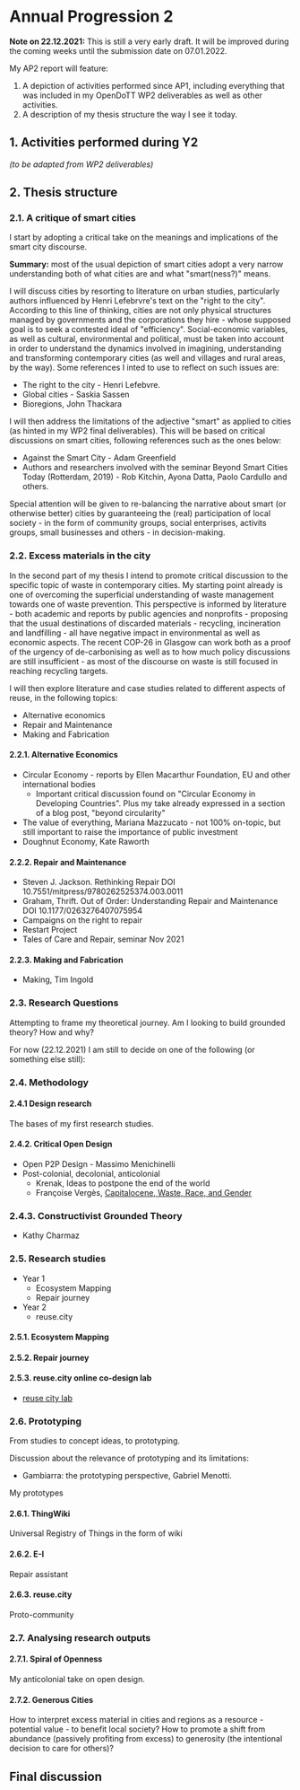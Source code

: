 # Annual Progression 2

**Note on 22.12.2021:** This is still a very early draft. It will be improved during the coming weeks until the submission date on 07.01.2022.

My AP2 report will feature:

 1. A depiction of activities performed since AP1, including everything that was included in my OpenDoTT WP2 deliverables as well as other activities.
 2. A description of my thesis structure the way I see it today.

## 1. Activities performed during Y2

*(to be adapted from WP2 deliverables)*

## 2. Thesis structure

### 2.1. A critique of smart cities

I start by adopting a critical take on the meanings and implications of the smart city discourse.

**Summary:** most of the usual depiction of smart cities adopt a very narrow understanding both of what cities are and what "smart(ness?)" means.

I will discuss cities by resorting to literature on urban studies, particularly authors influenced by Henri Lefebrvre's text on the "right to the city". According to this line of thinking, cities are not only physical structures managed by governments and the corporations they hire - whose supposed goal is to seek a contested ideal of "efficiency". Social-economic variables, as well as cultural, environmental and political, must be taken into account in order to understand the dynamics involved in imagining, understanding and transforming contemporary cities (as well and villages and rural areas, by the way). Some references I inted to use to reflect on such issues are:

- The right to the city - Henri Lefebvre.
- Global cities - Saskia Sassen
- Bioregions, John Thackara

I will then address the limitations of the adjective "smart" as applied to cities (as hinted in my WP2 final deliverables). This will be based on critical discussions on smart cities, following references such as the ones below:

- Against the Smart City - Adam Greenfield
- Authors and researchers involved with the seminar Beyond Smart Cities Today (Rotterdam, 2019) - Rob Kitchin, Ayona Datta, Paolo Cardullo and others.

Special attention will be given to re-balancing the narrative about smart (or otherwise better) cities by guaranteeing the (real) participation of local society - in the form of community groups, social enterprises, activits groups, small businesses and others - in decision-making.

### 2.2. Excess materials in the city

In the second part of my thesis I intend to promote critical discussion to the specific topic of waste in contemporary cities. My starting point already is one of overcoming the superficial understanding of waste management towards one of waste prevention. This perspective is informed by literature - both academic and reports by public agencies and nonprofits - proposing that the usual destinations of discarded materials - recycling, incineration and landfilling - all have negative impact in environmental as well as economic aspects. The recent COP-26 in Glasgow can work both as a proof of the urgency of de-carbonising as well as to how much policy discussions are still insufficient - as most of the discourse on waste is still focused in reaching recycling targets.

I will then explore literature and case studies related to different aspects of reuse, in the following topics:

 - Alternative economics
 - Repair and Maintenance
 - Making and Fabrication

#### 2.2.1. Alternative Economics

 - Circular Economy - reports by Ellen Macarthur Foundation, EU and other international bodies
    - Important critical discussion found on "Circular Economy in Developing Countries". Plus my take already expressed in a section of a blog post, "beyond circularity"
 - The value of everything, Mariana Mazzucato - not 100% on-topic, but still important to raise the importance of public investment
 - Doughnut Economy, Kate Raworth

#### 2.2.2. Repair and Maintenance

  - Steven J. Jackson. Rethinking Repair DOI 10.7551/mitpress/9780262525374.003.0011
  - Graham, Thrift. Out of Order: Understanding Repair and Maintenance DOI 10.1177/0263276407075954
  - Campaigns on the right to repair
  - Restart Project
  - Tales of Care and Repair, seminar Nov 2021

#### 2.2.3. Making and Fabrication

 - Making, Tim Ingold

### 2.3. Research Questions

Attempting to frame my theoretical journey. Am I looking to build grounded theory? How and why?

For now (22.12.2021) I am still to decide on one of the following (or something else still):

### 2.4. Methodology

#### 2.4.1 Design research

The bases of my first research studies.

#### 2.4.2. Critical Open Design

 - Open P2P Design - Massimo Menichinelli
 - Post-colonial, decolonial, anticolonial
   - Krenak, Ideas to postpone the end of the world
   - Françoise Vergès, [Capitalocene, Waste, Race, and Gender](https://www.e-flux.com/journal/100/269165/capitalocene-waste-race-and-gender/)

### 2.4.3. Constructivist Grounded Theory

 - Kathy Charmaz

### 2.5. Research studies

 - Year 1
   - Ecosystem Mapping
   - Repair journey
 - Year 2
   - reuse.city

#### 2.5.1. Ecosystem Mapping

#### 2.5.2. Repair journey

#### 2.5.3. reuse.city online co-design lab

 - [reuse city lab](reuse-city-lab.md)

### 2.6. Prototyping

From studies to concept ideas, to prototyping.

Discussion about the relevance of prototyping and its limitations:

 - Gambiarra: the prototyping perspective, Gabriel Menotti.

My prototypes

#### 2.6.1. ThingWiki

Universal Registry of Things in the form of wiki

#### 2.6.2. E-I

Repair assistant

#### 2.6.3. reuse.city

Proto-community

### 2.7. Analysing research outputs

#### 2.7.1. Spiral of Openness

My anticolonial take on open design.

#### 2.7.2. Generous Cities

How to interpret excess material in cities and regions as a resource - potential value - to benefit local society? How to promote a shift from abundance (passively profiting from excess) to generosity (the intentional decision to care for others)?

## Final discussion
